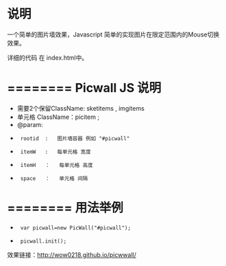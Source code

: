 说明
=======
一个简单的图片墙效果，Javascript 简单的实现图片在限定范围内的Mouse切换效果。

详细的代码 在 index.html中。

========
Picwall JS 说明
========

 *	需要2个保留ClassName: sketitems , imgitems
 *	单元格 ClassName：picitem ;
 *	@param:
 *		rootid	: 	图片墙容器 例如 "#picwall"
 *		itemW	: 	每单元格 宽度
 *		itemH	： 	每单元格 高度
 *		space 	： 	单元格 间隔

========
 用法举例
========
 *		var picwall=new PicWall("#picwall");
 *		picwall.init();

效果链接：http://wow0218.github.io/picwwall/
